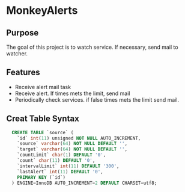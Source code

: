 # MonkeyAlerts

## Purpose
The goal of this project is to watch service. If necessary, send mail to watcher.

## Features
- Receive alert mail task
- Receive alert. If times mets the limit,  send mail
- Periodically check services. if false times mets the limit send mail.

## Creat Table Syntax

```sql
  CREATE TABLE `source` (
    `id` int(11) unsigned NOT NULL AUTO_INCREMENT,
    `source` varchar(64) NOT NULL DEFAULT '',
    `target` varchar(64) NOT NULL DEFAULT '',
    `countLimit` char(1) DEFAULT '0',
    `count` char(11) DEFAULT '0',
    `intervalLimit` int(11) DEFAULT '300',
    `lastAlert` int(11) DEFAULT '0',
    PRIMARY KEY (`id`)
  ) ENGINE=InnoDB AUTO_INCREMENT=2 DEFAULT CHARSET=utf8;
```